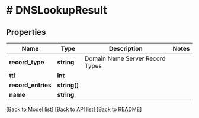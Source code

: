 # # DNSLookupResult

## Properties

Name | Type | Description | Notes
------------ | ------------- | ------------- | -------------
**record_type** | **string** | Domain Name Server Record Types |
**ttl** | **int** |  |
**record_entries** | **string[]** |  |
**name** | **string** |  |

[[Back to Model list]](../../README#models) [[Back to API list]](../../README#endpoints) [[Back to README]](../../README)

